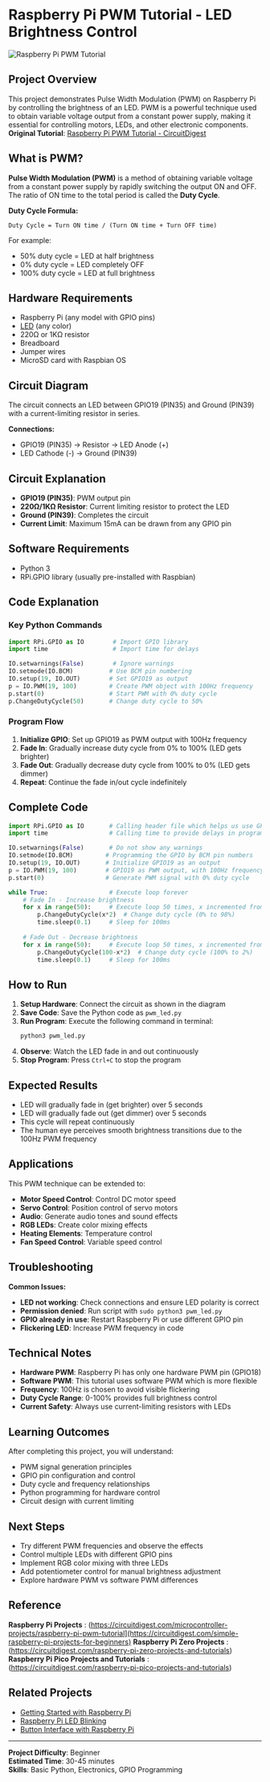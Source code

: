 # Raspberry Pi PWM Tutorial - LED Brightness Control

![Raspberry Pi PWM Tutorial](https://circuitdigest.com/sites/default/files/projectimage_mic/Raspberry-Pi-PWM.jpg)

## Project Overview

This project demonstrates Pulse Width Modulation (PWM) on Raspberry Pi by controlling the brightness of an LED. PWM is a powerful technique used to obtain variable voltage output from a constant power supply, making it essential for controlling motors, LEDs, and other electronic components.
**Original Tutorial**: [Raspberry Pi PWM Tutorial - CircuitDigest](https://circuitdigest.com/microcontroller-projects/raspberry-pi-pwm-tutorial)

## What is PWM?

**Pulse Width Modulation (PWM)** is a method of obtaining variable voltage from a constant power supply by rapidly switching the output ON and OFF. The ratio of ON time to the total period is called the **Duty Cycle**.

**Duty Cycle Formula:**
```
Duty Cycle = Turn ON time / (Turn ON time + Turn OFF time)
```

For example:
- 50% duty cycle = LED at half brightness
- 0% duty cycle = LED completely OFF
- 100% duty cycle = LED at full brightness

## Hardware Requirements

- Raspberry Pi (any model with GPIO pins)
- [LED](https://circuitdigest.com/microcontroller-projects/interfacing-max7219-led-dot-matrix-display-with-arduino) (any color)
- 220Ω or 1KΩ resistor
- Breadboard
- Jumper wires
- MicroSD card with Raspbian OS

## Circuit Diagram

The circuit connects an LED between GPIO19 (PIN35) and Ground (PIN39) with a current-limiting resistor in series.

**Connections:**
- GPIO19 (PIN35) → Resistor → LED Anode (+)
- LED Cathode (-) → Ground (PIN39)

## Circuit Explanation

- **GPIO19 (PIN35)**: PWM output pin
- **220Ω/1KΩ Resistor**: Current limiting resistor to protect the LED
- **Ground (PIN39)**: Completes the circuit
- **Current Limit**: Maximum 15mA can be drawn from any GPIO pin

## Software Requirements

- Python 3
- RPi.GPIO library (usually pre-installed with Raspbian)

## Code Explanation

### Key Python Commands

```python
import RPi.GPIO as IO        # Import GPIO library
import time                  # Import time for delays

IO.setwarnings(False)        # Ignore warnings
IO.setmode(IO.BCM)          # Use BCM pin numbering
IO.setup(19, IO.OUT)        # Set GPIO19 as output
p = IO.PWM(19, 100)         # Create PWM object with 100Hz frequency
p.start(0)                  # Start PWM with 0% duty cycle
p.ChangeDutyCycle(50)       # Change duty cycle to 50%
```

### Program Flow

1. **Initialize GPIO**: Set up GPIO19 as PWM output with 100Hz frequency
2. **Fade In**: Gradually increase duty cycle from 0% to 100% (LED gets brighter)
3. **Fade Out**: Gradually decrease duty cycle from 100% to 0% (LED gets dimmer)
4. **Repeat**: Continue the fade in/out cycle indefinitely

## Complete Code

```python
import RPi.GPIO as IO       # Calling header file which helps us use GPIO's of PI
import time                 # Calling time to provide delays in program

IO.setwarnings(False)       # Do not show any warnings
IO.setmode(IO.BCM)         # Programming the GPIO by BCM pin numbers
IO.setup(19, IO.OUT)       # Initialize GPIO19 as an output
p = IO.PWM(19, 100)        # GPIO19 as PWM output, with 100Hz frequency
p.start(0)                 # Generate PWM signal with 0% duty cycle

while True:                 # Execute loop forever
    # Fade In - Increase brightness
    for x in range(50):     # Execute loop 50 times, x incremented from 0 to 49
        p.ChangeDutyCycle(x*2)  # Change duty cycle (0% to 98%)
        time.sleep(0.1)     # Sleep for 100ms
    
    # Fade Out - Decrease brightness  
    for x in range(50):     # Execute loop 50 times, x incremented from 0 to 49
        p.ChangeDutyCycle(100-x*2)  # Change duty cycle (100% to 2%)
        time.sleep(0.1)     # Sleep for 100ms
```

## How to Run

1. **Setup Hardware**: Connect the circuit as shown in the diagram
2. **Save Code**: Save the Python code as `pwm_led.py`
3. **Run Program**: Execute the following command in terminal:
   ```bash
   python3 pwm_led.py
   ```
4. **Observe**: Watch the LED fade in and out continuously
5. **Stop Program**: Press `Ctrl+C` to stop the program

## Expected Results

- LED will gradually fade in (get brighter) over 5 seconds
- LED will gradually fade out (get dimmer) over 5 seconds  
- This cycle will repeat continuously
- The human eye perceives smooth brightness transitions due to the 100Hz PWM frequency

## Applications

This PWM technique can be extended to:
- **Motor Speed Control**: Control DC motor speed
- **Servo Control**: Position control of servo motors  
- **Audio**: Generate audio tones and sound effects
- **RGB LEDs**: Create color mixing effects
- **Heating Elements**: Temperature control
- **Fan Speed Control**: Variable speed control

## Troubleshooting

**Common Issues:**
- **LED not working**: Check connections and ensure LED polarity is correct
- **Permission denied**: Run script with `sudo python3 pwm_led.py`
- **GPIO already in use**: Restart Raspberry Pi or use different GPIO pin
- **Flickering LED**: Increase PWM frequency in code

## Technical Notes

- **Hardware PWM**: Raspberry Pi has only one hardware PWM pin (GPIO18)
- **Software PWM**: This tutorial uses software PWM which is more flexible
- **Frequency**: 100Hz is chosen to avoid visible flickering
- **Duty Cycle Range**: 0-100% provides full brightness control
- **Current Safety**: Always use current-limiting resistors with LEDs

## Learning Outcomes

After completing this project, you will understand:
- PWM signal generation principles
- GPIO pin configuration and control
- Duty cycle and frequency relationships
- Python programming for hardware control
- Circuit design with current limiting

## Next Steps

- Try different PWM frequencies and observe the effects
- Control multiple LEDs with different GPIO pins
- Implement RGB color mixing with three LEDs
- Add potentiometer control for manual brightness adjustment
- Explore hardware PWM vs software PWM differences

## Reference

**Raspberry Pi Projects**                      : (https://circuitdigest.com/microcontroller-projects/raspberry-pi-pwm-tutorial](https://circuitdigest.com/simple-raspberry-pi-projects-for-beginners)
**Raspberry Pi Zero Projects**                 :(https://circuitdigest.com/raspberry-pi-zero-projects-and-tutorials)
**Raspberry Pi Pico Projects and Tutorials**   :(https://circuitdigest.com/raspberry-pi-pico-projects-and-tutorials)

## Related Projects

- [Getting Started with Raspberry Pi](https://circuitdigest.com/microcontroller-projects/getting-started-with-raspberry-pi)
- [Raspberry Pi LED Blinking](https://circuitdigest.com/microcontroller-projects/raspberry-pi-led-blinking)
- [Button Interface with Raspberry Pi](https://circuitdigest.com/microcontroller-projects/button-interface-to-raspberry-pi)

---

**Project Difficulty**: Beginner  
**Estimated Time**: 30-45 minutes  
**Skills**: Basic Python, Electronics, GPIO Programming
